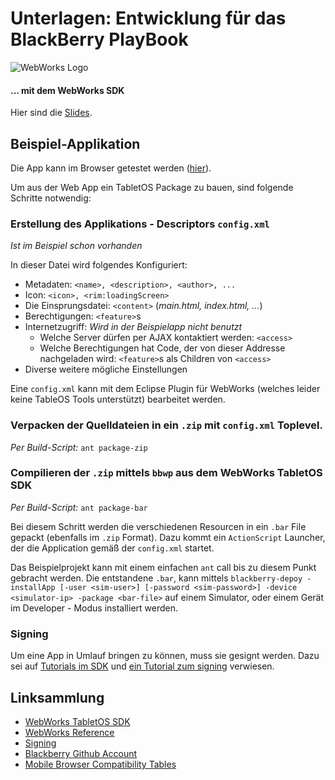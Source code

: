 Unterlagen: Entwicklung für das BlackBerry PlayBook
===================================================
![WebWorks Logo](http://www.blackberry.com/developers/docs/webworks/api/webworks.png)
#### ... mit dem WebWorks SDK

Hier sind die [Slides](http://prezi.com/-u5gcayb9ei2/entwickeln-fur-das-blackberry-playbook/).

Beispiel-Applikation
--------------------

Die App kann im Browser getestet werden ([hier]()).

Um aus der Web App ein TabletOS Package zu bauen, sind folgende
Schritte notwendig:

### Erstellung des Applikations - Descriptors `config.xml`
_Ist im Beispiel schon vorhanden_

In dieser Datei wird folgendes Konfiguriert:

- Metadaten: `<name>, <description>, <author>, ...`
- Icon: `<icon>, <rim:loadingScreen>`
- Die Einsprungsdatei: `<content>` (_main.html, index.html, ..._) 
- Berechtigungen: `<feature>`s
- Internetzugriff: 
  _Wird in der Beispielapp nicht benutzt_
  - Welche Server dürfen per AJAX kontaktiert werden: `<access>`
  - Welche Berechtigungen hat Code, der von dieser Addresse
    nachgeladen wird: `<feature>`s als Children von `<access>`
- Diverse weitere mögliche Einstellungen

Eine `config.xml` kann mit dem Eclipse Plugin für WebWorks (welches
leider keine TableOS Tools unterstützt) bearbeitet werden.

### Verpacken der Quelldateien in ein `.zip` mit `config.xml` Toplevel.
_Per Build-Script:_ `ant package-zip` 

### Compilieren der `.zip` mittels `bbwp` aus dem **WebWorks TabletOS SDK**
_Per Build-Script:_ `ant package-bar`
  
Bei diesem Schritt werden die verschiedenen Resourcen in ein `.bar`
File gepackt (ebenfalls im `.zip` Format). Dazu kommt ein
`ActionScript` Launcher, der die Application gemäß der `config.xml`
startet.

Das Beispielprojekt kann mit einem einfachen `ant` call bis zu diesem Punkt gebracht werden. 
Die entstandene `.bar`, kann mittels
`blackberry-depoy -installApp [-user <sim-user>] [-password <sim-password>] -device <simulator-ip> -package <bar-file>`
auf einem Simulator, oder einem Gerät im Developer - Modus installiert werden.

### Signing

Um eine App in Umlauf bringen zu können, muss sie gesignt werden. Dazu sei auf [Tutorials im SDK][sdk] und [ein Tutorial zum signing][sign] verwiesen.

Linksammlung
------------
- [WebWorks TabletOS SDK][sdk]
- [WebWorks Reference][ref]
- [Signing][sign]
- [Blackberry Github Account][gh]
- [Mobile Browser Compatibility Tables][qm]

[sdk]: http://us.blackberry.com/developers/tablet/
[ref]: http://www.blackberry.com/developers/docs/webworks/api/
[sign]: http://www.hsharma.com/tech/tutorials/10-easy-steps-to-package-and-sign-air-apps-for-playbook/
[gh]: https://github.com/blackberry
[qm]: http://www.quirksmode.org/mobile/
